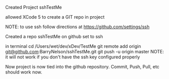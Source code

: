 Created Project sshTestMe

allowed XCode 5 to create a GIT repo in project

NOTE: to use ssh follow directions at https://github.com/settings/ssh

Created a repo sshTestMe on github set to ssh

in terminal
cd /Users/wet/dev/xDev/TestMe 
git remote add origin git@github.com:BarryNelson/sshTestMe.git
git push -u origin master
NOTE: it will not work if you don't have the ssh key configured properly

Now project is now tied into the github repository.
Commit, Push, Pull, etc should work now.